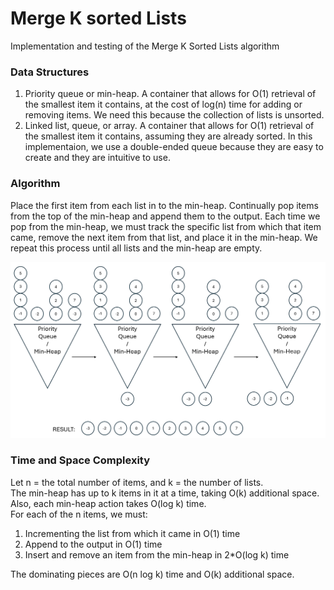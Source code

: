 # Merge K sorted Lists
Implementation and testing of the Merge K Sorted Lists algorithm

### Data Structures
1. Priority queue or min-heap. A container that allows for O(1) retrieval of the smallest item it contains, at the cost of log(n) time for adding or removing items. We need this because the collection of lists is unsorted.
2. Linked list, queue, or array. A container that allows for O(1) retrieval of the smallest item it contains, assuming they are already sorted. In this implementaion, we use a double-ended queue because they are easy to create and they are intuitive to use. 

### Algorithm
Place the first item from each list in to the min-heap. Continually pop items from the top of the min-heap and append them to the output. Each time we pop from the min-heap, we must track the specific list from which that item came, remove the next item from that list, and place it in the min-heap. We repeat this process until all lists and the min-heap are empty. 

![Think of the algorithm as a funnel, with each of the lists being simultaneously input into the min-heap for efficient comparison.](img/MergeKSorted.png)

### Time and Space Complexity
Let n = the total number of items, and k = the number of lists.<br>
The min-heap has up to k items in it at a time, taking O(k) additional space. Also, each min-heap action takes O(log k) time. <br>
For each of the n items, we must:
1. Incrementing the list from which it came in O(1) time
2. Append to the output in O(1) time
3. Insert and remove an item from the min-heap in 2*O(log k) time

The dominating pieces are O(n log k) time and O(k) additional space.